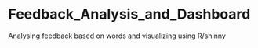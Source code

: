 # Feedback_Analysis_and_Dashboard
Analysing  feedback based on words and visualizing using R/shinny 
